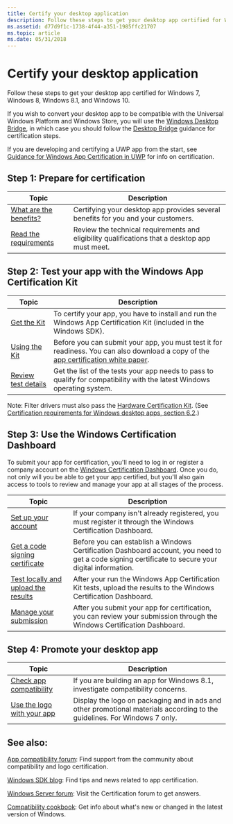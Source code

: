 ```yaml
---
title: Certify your desktop application
description: Follow these steps to get your desktop app certified for Windows 7, Windows 8, Windows 8.1, and Windows 10.If you wish to convert your desktop app to be compatible with the Universal Windows Platform and Windows Store, you will use the Windows Desktop Bridge, in which case you should follow the Desktop Bridge guidance for certification steps.If you are developing and certifying a UWP app from the start, see Guidance for Windows App Certification in UWP for info on certification.
ms.assetid: d77d9f1c-1738-4f44-a351-1985ffc21707
ms.topic: article
ms.date: 05/31/2018
---
```


# Certify your desktop application

Follow these steps to get your desktop app certified for Windows 7, Windows 8, Windows 8.1, and Windows 10.

If you wish to convert your desktop app to be compatible with the Universal Windows Platform and Windows Store, you will use the [Windows Desktop Bridge](https://developer.microsoft.com/windows/bridges/desktop), in which case you should follow the [Desktop Bridge](https://docs.microsoft.com/windows/uwp/porting/desktop-to-uwp-root) guidance for certification steps.

If you are developing and certifying a UWP app from the start, see [Guidance for Windows App Certification in UWP](https://docs.microsoft.com/windows/uwp/debug-test-perf/windows-app-certification-kit) for info on certification.

## Step 1: Prepare for certification



| Topic                                                                                       | Description                                                                                    |
|---------------------------------------------------------------------------------------------|------------------------------------------------------------------------------------------------|
| [What are the benefits?](what-are-the-benefits-.md)<br/>                             | Certifying your desktop app provides several benefits for you and your customers.              |
| [Read the requirements](certification-requirements-for-windows-desktop-apps.md)<br/> | Review the technical requirements and eligibility qualifications that a desktop app must meet. |



 

## Step 2: Test your app with the Windows App Certification Kit



| Topic                                                          | Description                                                                                                                                                                           |
|----------------------------------------------------------------|---------------------------------------------------------------------------------------------------------------------------------------------------------------------------------------|
| [Get the Kit](https://developer.microsoft.com/windows/downloads/app-certification-kit/) | To certify your app, you have to install and run the Windows App Certification Kit (included in the Windows SDK).                                                                     |
| [Using the Kit](using-the-windows-app-certification-kit.md)   | Before you can submit your app, you must test it for readiness. You can also download a copy of the [app certification white paper](https://go.microsoft.com/fwlink/p/?LinkId=703908). |
| [Review test details](windows-app-certification-kit-tests.md) | Get the list of the tests your app needs to pass to qualify for compatibility with the latest Windows operating system.                                                               |



 

Note: Filter drivers must also pass the [Hardware Certification Kit](https://go.microsoft.com/fwlink/p/?LinkId=733613). (See [Certification requirements for Windows desktop apps, section 6.2](certification-requirements-for-windows-desktop-apps.md).)

## Step 3: Use the Windows Certification Dashboard

To submit your app for certification, you'll need to log in or register a company account on the [Windows Certification Dashboard](https://docs.microsoft.com/previous-versions/hh833792(v=msdn.10)?redirectedfrom=MSDN). Once you do, not only will you be able to get your app certified, but you'll also gain access to tools to review and manage your app at all stages of the process.



| Topic                                                                                                                   | Description                                                                                                                                        |
|-------------------------------------------------------------------------------------------------------------------------|----------------------------------------------------------------------------------------------------------------------------------------------------|
| [Set up your account](https://docs.microsoft.com/windows-hardware/drivers/dashboard/)                 | If your company isn't already registered, you must register it through the Windows Certification Dashboard.                                        |
| [Get a code signing certificate](https://docs.microsoft.com/windows-hardware/drivers/dashboard/)      | Before you can establish a Windows Certification Dashboard account, you need to get a code signing certificate to secure your digital information. |
| [Test locally and upload the results](https://docs.microsoft.com/windows-hardware/drivers/dashboard/) | After your run the Windows App Certification Kit tests, upload the results to the Windows Certification Dashboard.                                 |
| [Manage your submission](https://docs.microsoft.com/windows-hardware/drivers/dashboard/)              | After you submit your app for certification, you can review your submission through the Windows Certification Dashboard.                           |



 

## Step 4: Promote your desktop app



| Topic                                                                      | Description                                                                                                               |
|----------------------------------------------------------------------------|---------------------------------------------------------------------------------------------------------------------------|
| [Check app compatibility](https://docs.microsoft.com/windows/compatibility/windows-8-1-introduction?redirectedfrom=MSDN) | If you are building an app for Windows 8.1, investigate compatibility concerns.                                           |
| [Use the logo with your app](windows-7-certification.md)                  | Display the logo on packaging and in ads and other promotional materials according to the guidelines. For Windows 7 only. |



 

## See also:

[App compatibility forum](https://social.msdn.microsoft.com/Forums/windowsdesktop/en-US/home?forum=windowscompatibility): Find support from the community about compatibility and logo certification.

[Windows SDK blog](https://blogs.msdn.com/b/winsdk/archive/tags/certification/): Find tips and news related to app certification.

[Windows Server forum]( https://go.microsoft.com/fwlink/p/?LinkId=703928): Visit the Certification forum to get answers.

[Compatibility cookbook](https://docs.microsoft.com/windows/desktop/w8cookbook/windows-8-and-windows-server-8-compatibility-cookbook-portal): Get info about what's new or changed in the latest version of Windows.

 

 





